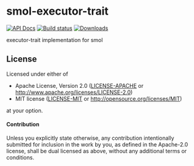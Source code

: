 # smol-executor-trait

[![API Docs](https://docs.rs/smol-executor-trait/badge.svg)](https://docs.rs/smol-executor-trait)
[![Build status](https://github.com/Keruspe/executor-trait/workflows/Build%20and%20test/badge.svg)](https://github.com/Keruspe/executor-trait/actions)
[![Downloads](https://img.shields.io/crates/d/smol-executor-trait.svg)](https://crates.io/crates/smol-executor-trait)

executor-trait implementation for smol

## License

Licensed under either of

 * Apache License, Version 2.0 ([LICENSE-APACHE](LICENSE-APACHE) or http://www.apache.org/licenses/LICENSE-2.0)
 * MIT license ([LICENSE-MIT](LICENSE-MIT) or http://opensource.org/licenses/MIT)

at your option.

#### Contribution

Unless you explicitly state otherwise, any contribution intentionally submitted
for inclusion in the work by you, as defined in the Apache-2.0 license, shall be
dual licensed as above, without any additional terms or conditions.
